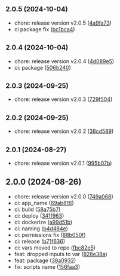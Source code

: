 ## <small>2.0.5 (2024-10-04)</small>

* chore: release version v2.0.5 ([4a9fa73](https://github.com/Bombaharris/github-actions/commit/4a9fa73))
* ci package fix ([bc1bca4](https://github.com/Bombaharris/github-actions/commit/bc1bca4))



## <small>2.0.4 (2024-10-04)</small>

* chore: release version v2.0.4 ([4d089e5](https://github.com/Bombaharris/github-actions/commit/4d089e5))
* ci: package ([506b240](https://github.com/Bombaharris/github-actions/commit/506b240))



## <small>2.0.3 (2024-09-25)</small>

* chore: release version v2.0.3 ([729f504](https://github.com/Bombaharris/github-actions/commit/729f504))



## <small>2.0.2 (2024-09-25)</small>

* chore: release version v2.0.2 ([38cd589](https://github.com/Bombaharris/github-actions/commit/38cd589))



## <small>2.0.1 (2024-08-27)</small>

* chore: release version v2.0.1 ([995b07b](https://github.com/Bombaharris/github-actions/commit/995b07b))



## 2.0.0 (2024-08-26)

* chore: release version v2.0.0 ([749a068](https://github.com/Bombaharris/github-actions/commit/749a068))
* ci: app_name ([69ab816](https://github.com/Bombaharris/github-actions/commit/69ab816))
* ci: build ([58a75b7](https://github.com/Bombaharris/github-actions/commit/58a75b7))
* ci: deploy ([341f963](https://github.com/Bombaharris/github-actions/commit/341f963))
* ci: dockerize ([a99d51b](https://github.com/Bombaharris/github-actions/commit/a99d51b))
* ci: naming ([b4d484e](https://github.com/Bombaharris/github-actions/commit/b4d484e))
* ci: permissions fix ([88b050f](https://github.com/Bombaharris/github-actions/commit/88b050f))
* ci: release ([b71f636](https://github.com/Bombaharris/github-actions/commit/b71f636))
* ci: vars moved to repo ([fbc82e5](https://github.com/Bombaharris/github-actions/commit/fbc82e5))
* feat: dropped inputs to var ([828e38a](https://github.com/Bombaharris/github-actions/commit/828e38a))
* feat: package ([38a0932](https://github.com/Bombaharris/github-actions/commit/38a0932))
* fix: scripts name ([156faa3](https://github.com/Bombaharris/github-actions/commit/156faa3))



